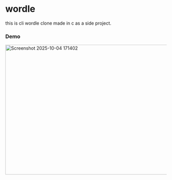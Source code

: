 
# wordle

this is cli wordle clone made in c as a side project.

### Demo
<img width="1323" height="405" alt="Screenshot 2025-10-04 171402" src="https://github.com/user-attachments/assets/d70275e4-9bb3-415d-87a5-4a4cb44029c3" />
